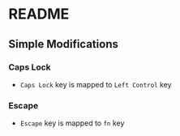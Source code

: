 # README

## Simple Modifications

### Caps Lock

- `Caps Lock` key is mapped to `Left Control` key

### Escape

- `Escape` key is mapped to `fn` key
